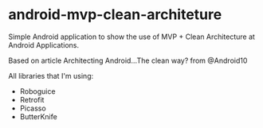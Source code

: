 # android-mvp-clean-architeture
Simple Android application to show the use of MVP + Clean Architecture at Android Applications. 

Based on article Architecting Android…The clean way? from @Android10

All libraries that I'm using:
- Roboguice
- Retrofit
- Picasso
- ButterKnife

